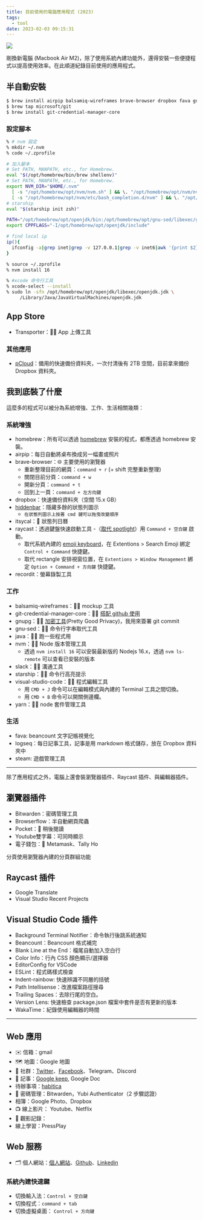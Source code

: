 ```yaml
---
title: 目前使用的電腦應用程式 (2023)
tags:
  - tool
date: 2023-02-03 09:15:31
---
```


![](https://images.unsplash.com/photo-1499951360447-b19be8fe80f5?crop=entropy&cs=tinysrgb&fit=crop&fm=jpg&h=640&ixid=MnwxfDB8MXxyYW5kb218MHx8dmlydHVhbCxlbXBsb3llZXx8fHx8fDE2NzgyMjg3Nzc&ixlib=rb-4.0.3&q=80&utm_campaign=api-credit&utm_medium=referral&utm_source=unsplash_source&w=960)

剛換新電腦 (Macbook Air M2)，除了使用系統內建功能外，還得安裝一些便捷程式以提高使用效率。在此順道紀錄目前使用的應用程式。

## 半自動安裝

```sh
$ brew install airpip balsamiq-wireframes brave-browser dropbox fava gnupg gnu-sed hiddenbar itsycal java logseq nvm raycast recordit slack starship steam visual-studio-code yarn
$ brew tap microsoft/git
$ brew install git-credential-manager-core
```

<!-- truncate -->

### 設定腳本

```sh
% # nvm 設定
% mkdir ~/.nvm
% code ~/.zprofile

# 加入腳本
# Set PATH, MANPATH, etc., for Homebrew.
eval "$(/opt/homebrew/bin/brew shellenv)"
# Set PATH, MANPATH, etc., for Homebrew.
export NVM_DIR="$HOME/.nvm"
  [ -s "/opt/homebrew/opt/nvm/nvm.sh" ] && \. "/opt/homebrew/opt/nvm/nvm.sh"  # This loads nvm
  [ -s "/opt/homebrew/opt/nvm/etc/bash_completion.d/nvm" ] && \. "/opt/homebrew/opt/nvm/etc/bash_completion.d/nvm"  # This loads nvm bash_completion
# starship
eval "$(starship init zsh)"

PATH="/opt/homebrew/opt/openjdk/bin:/opt/homebrew/opt/gnu-sed/libexec/gnubin:$PATH"
export CPPFLAGS="-I/opt/homebrew/opt/openjdk/include"

# find local ip
ip(){
  ifconfig -a|grep inet|grep -v 127.0.0.1|grep -v inet6|awk '{print $2}'|tr -d "addr:"
}

% source ~/.zprofile
% nvm install 16

% #xcode 命令行工具
% xcode-select --install
% sudo ln -sfn /opt/homebrew/opt/openjdk/libexec/openjdk.jdk \
     /Library/Java/JavaVirtualMachines/openjdk.jdk

```

## App Store

- Transporter：👨‍💻 App 上傳工具

### 其他應用

- [pCloud](https://www.pcloud.com/)：備用的快速備份資料夾，一次付清後有 2TB 空間，目前拿來備份 Dropbox 資料夾。


## 我到底裝了什麼

這麼多的程式可以被分為系統增強、工作、生活相關幾類：

### 系統增強

- homebrew：所有可以透過 [homebrew](https://brew.sh/) 安裝的程式，都應透過 homebrew 安裝。
- airpip：每日自動將桌布換成另一幅畫或照片
- brave-browser：🌐 主要使用的瀏覽器
  - 重新整理目前的網頁：`command + r` (+ shift 完整重新整理)
  - 關閉目前分頁：`command + w`
  - 開新分頁：`command + t`
  - 回到上一頁：`command + 左方向鍵`
- dropbox：快速備份資料夾（空間 15.x GB）
- [hiddenbar](https://github.com/dwarvesf/hidden)：隱藏多餘的狀態列圖示
  - `在狀態列圖示上按著 cmd 鍵可以拖曳改變順序`
- itsycal：📅 狀態列日曆
- raycast：透過鍵盤快速啟動工具
  -（[取代 spotlight](https://manual.raycast.com/hotkey)）用 `Command + 空白鍵` 啟動。
  - 取代系統內建的 [emoji keyboard](https://www.raycast.com/changelog/1-29-0)，在 Extentions > Search Emoji 綁定 `Control + Command` 快捷鍵。
  - 取代 rectangle 安排視窗位置，在 `Extentions > Window Management` 綁定 `Option + Command + 方向鍵` 快捷鍵。
- recordit：螢幕錄製工具


### 工作

- balsamiq-wireframes：👨‍💻 mockup 工具
- git-credential-manager-core：👨‍💻 [搭配 github 使用](https://docs.github.com/en/get-started/getting-started-with-git/caching-your-github-credentials-in-git#git-credential-manager)
- gnupg：👨‍💻 [加密工具](https://tourcoder.com/gpg-on-macos/)(Pretty Good Privacy)，我用來簽署 git commit
- gnu-sed：👨‍💻 命令行字串取代工具
- java：👨‍💻 跑一些程式用
- nvm：👨‍💻 Node 版本管理工具
  - 透過 `nvm install 16` 可以安裝最新版的 Nodejs 16.x，透過 `nvm ls-remote` 可以查看已安裝的版本
- slack：👨‍💻 溝通工具
- starship：👨‍💻 命令行高亮提示
- visual-studio-code：👨‍💻 程式編輯工具
  - 用 `CMD + J` 命令可以在編輯模式與內建的 Terminal 工具之間切換。
  - 用 `CMD + B` 命令可以開關側邊欄。
- yarn：👨‍💻 node 套件管理工具

### 生活

- fava: beancount 文字記帳視覺化
- logseq：每日記事工具，記事是用 markdown 格式儲存，放在 Dropbox 資料夾中
- steam: 遊戲管理工具

----

除了應用程式之外，電腦上還會裝瀏覽器插件、Raycast 插件、與編輯器插件。

## 瀏覽器插件

- Bitwarden：密碼管理工具
- Browserflow：半自動網頁爬蟲
- Pocket：📰 稍後閱讀
- Youtube雙字幕：可同時顯示
- 電子錢包：👛 Metamask、Tally Ho

分頁使用瀏覽器內建的分頁群組功能

## Raycast 插件

- Google Translate
- Visual Studio Recent Projects

## Visual Studio Code 插件

- Background Terminal Notifier：命令執行後跳系統通知
- Beancount：Beancount 格式補完
- Blank Line at the End：檔尾自動加入空白行
- Color Info：行內 CSS 顏色顯示/選擇器
- EditorConfig for VSCode
- ESLint：程式碼樣式檢查
- Indent-rainbow: 快速辨識不同層的括號
- Path Intellisense：改進檔案路徑搜尋
- Trailing Spaces：去除行尾的空白。
- Version Lens: 快速檢查 package.json 檔案中套件是否有更新的版本
- WakaTime：紀錄使用編輯器的時間

----

## Web 應用

- ✉️ 信箱：gmail
- 🗺️ 地圖：Google 地圖
- 👥 社群：[Twitter](https://twitter.com/gasolin)、[Facebook](https://www.facebook.com/)、Telegram、Discord
- 📝 記事：[Google keep](http://keep.google.com/), Google Doc
- 待辦事項：[habitica](https://habitica.com/)
- 🔐 密碼管理：Bitwarden，Yubi Authenticator（2 步驟認證）
- 相簿：Google Photo、Dropbox
- 📺 線上影片： Youtube、Netflix
- 🎥 觀影記錄：
- 線上學習：PressPlay

## Web 服務

- 🗂️ 個人網站：[個人網站](http://www.gasolin.idv.tw/)、[Github](https://github.com/gasolin/blog/)、[Linkedin](https://www.linkedin.com/in/fredglin/)

### 系統內建快速鍵

- 切換輸入法：`Control + 空白鍵`
- 切換程式：`command + tab`
- 切換虛擬桌面： `Control + 方向鍵`
